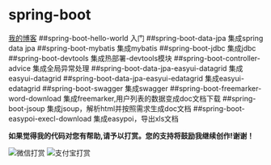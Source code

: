 # spring-boot
[我的博客](http://blog.csdn.net/je_ge "JE-GE的浆糊") 
##spring-boot-hello-world	     	入门
##spring-boot-data-jpa	    		集成spring data jpa
##spring-boot-mybatis	    		集成mybatis
##spring-boot-jdbc	        		集成jdbc
##spring-boot-devtools	    		集成热部署-devtools模块
##spring-boot-controller-advice     集成全局异常处理
##spring-boot-data-jpa-easyui-datagrid  集成easyui-datagrid
##spring-boot-data-jpa-easyui-edatagrid  集成easyui-edatagrid
##spring-boot-swagger  集成swagger
##spring-boot-freemarker-word-download 集成freemarker,用户列表的数据变成doc文档下载
##spring-boot-jsoup 集成jsoup，解析html并按照需求生成doc文档
##spring-boot-easypoi-execl-download 集成easypoi，导出xls文档


**如果觉得我的代码对您有帮助,请予以打赏。您的支持将鼓励我继续创作!谢谢！**


![](http://img.blog.csdn.net/20161120140715209 "微信打赏")
![](http://img.blog.csdn.net/20161120140741975 "支付宝打赏")
